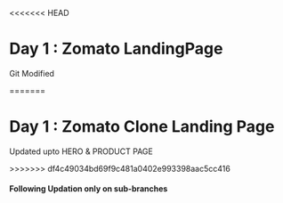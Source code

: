 <<<<<<< HEAD
<h1>Day 1 : Zomato LandingPage</h1>
<p>Git Modified</p>
=======
<h1>Day 1 : Zomato Clone Landing Page</h1>
<p>Updated upto HERO & PRODUCT PAGE</p>
>>>>>>> df4c49034bd69f9c481a0402e993398aac5cc416
<h4>Following Updation only on sub-branches</h4>
